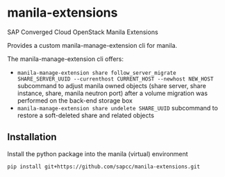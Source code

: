 # manila-extensions
SAP Converged Cloud OpenStack Manila Extensions

Provides a custom manila-manage-extension cli for manila.

The manila-manage-extension cli offers:

- `manila-manage-extension share follow_server_migrate SHARE_SERVER_UUID --currenthost CURRENT_HOST --newhost NEW_HOST` subcommand to adjust manila owned objects (share server, share instance, share, manila neutron port) after a volume migration was performed on the back-end storage box
- `manila-manage-extension share undelete SHARE_UUID` subcommand to restore a soft-deleted share and related objects

## Installation

Install the python package into the manila (virtual) environment

    pip install git+https://github.com/sapcc/manila-extensions.git
